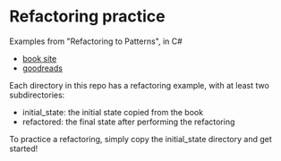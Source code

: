 # Refactoring practice

Examples from "Refactoring to Patterns", in C#

- [book site](https://industriallogic.com/xp/refactoring/)
- [goodreads](https://www.goodreads.com/book/show/85041.Refactoring_to_Patterns)

Each directory in this repo has a refactoring example, with at least two
subdirectories:
- initial_state: the initial state copied from the book
- refactored: the final state after performing the refactoring

To practice a refactoring, simply copy the initial_state directory and get
started!
